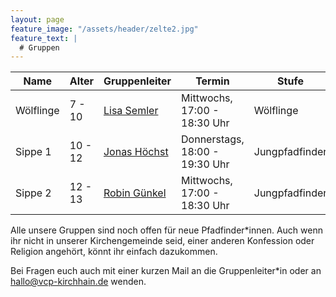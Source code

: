 ```yaml
---
layout: page
feature_image: "/assets/header/zelte2.jpg"
feature_text: |
  # Gruppen
---
```


| Name      | Alter | Gruppenleiter                         | Termin                         | Stufe          |
|-----------|-------|---------------------------------------|--------------------------------|----------------|
| Wölflinge | 7 - 10  | [Lisa Semler](mailto:lisa@vcp-kirchhain.de)   | Mittwochs, 17:00 - 18:30 Uhr   | Wölflinge      |
| Sippe 1   | 10 - 12 | [Jonas Höchst](mailto:jonas@vcp-kirchhain.de) | Donnerstags, 18:00 - 19:30 Uhr | Jungpfadfinder |
| Sippe 2   | 12 - 13 | [Robin Günkel](mailto:robin@vcp-kirchhain.de) | Mittwochs, 17:00 - 18:30 Uhr   | Jungpfadfinder |

Alle unsere Gruppen sind noch offen für neue Pfadfinder\*innen. Auch wenn ihr nicht in unserer Kirchengemeinde seid, einer anderen Konfession oder Religion angehört, könnt ihr einfach dazukommen.

Bei Fragen euch auch mit einer kurzen Mail an die Gruppenleiter\*in oder an [hallo@vcp-kirchhain.de](mailto:hallo@vcp-kirchhain.de) wenden.